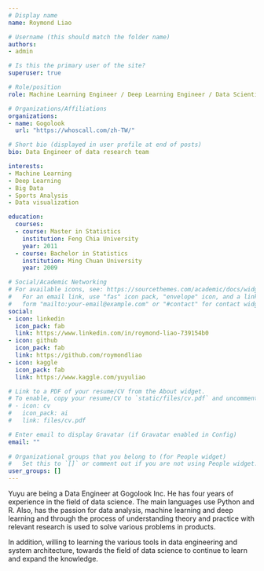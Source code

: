 ```yaml
---
# Display name
name: Roymond Liao

# Username (this should match the folder name)
authors:
- admin

# Is this the primary user of the site?
superuser: true

# Role/position
role: Machine Learning Engineer / Deep Learning Engineer / Data Scientist

# Organizations/Affiliations
organizations:
- name: Gogolook
  url: "https://whoscall.com/zh-TW/"

# Short bio (displayed in user profile at end of posts)
bio: Data Engineer of data research team

interests:
- Machine Learning
- Deep Learning
- Big Data
- Sports Analysis
- Data visualization

education:
  courses:
  - course: Master in Statistics
    institution: Feng Chia University
    year: 2011
  - course: Bachelor in Statistics
    institution: Ming Chuan University
    year: 2009

# Social/Academic Networking
# For available icons, see: https://sourcethemes.com/academic/docs/widgets/#icons
#   For an email link, use "fas" icon pack, "envelope" icon, and a link in the
#   form "mailto:your-email@example.com" or "#contact" for contact widget.
social:
- icon: linkedin
  icon_pack: fab
  link: https://www.linkedin.com/in/roymond-liao-739154b0
- icon: github
  icon_pack: fab
  link: https://github.com/roymondliao  
- icon: kaggle
  icon_pack: fab
  link: https://www.kaggle.com/yuyuliao

# Link to a PDF of your resume/CV from the About widget.
# To enable, copy your resume/CV to `static/files/cv.pdf` and uncomment the lines below.  
# - icon: cv
#   icon_pack: ai
#   link: files/cv.pdf

# Enter email to display Gravatar (if Gravatar enabled in Config)
email: ""
  
# Organizational groups that you belong to (for People widget)
#   Set this to `[]` or comment out if you are not using People widget.  
user_groups: []
---
```


Yuyu are being a Data Engineer at Gogolook Inc. He has four years of experience in the field of data science. The main languages use Python and R. Also, has the passion for data analysis, machine learning and deep learning and through the process of understanding theory and practice with relevant research is used to solve various problems in products. 

In addition, willing to learning the various tools in data engineering and system architecture, towards the field of data science to continue to learn and expand the knowledge.
